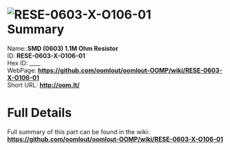
![RESE-0603-X-O106-01](https://github.com/oomlout/oomlout-OOMP/blob/master/parts/RESE-0603-X-O106-01/RESE-0603-X-O106-01_420.jpg)   
Summary
=================
  
Name: __SMD (0603) 1.1M Ohm Resistor__    
ID: __RESE-0603-X-O106-01__   
Hex ID: ____   
WebPage: __https://github.com/oomlout/oomlout-OOMP/wiki/RESE-0603-X-O106-01__   
Short URL: __http://oom.lt/__   

Full Details
==========================
Full summary of this part can be found in the wiki:   
__https://github.com/oomlout/oomlout-OOMP/wiki/RESE-0603-X-O106-01__    

